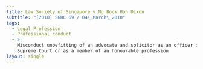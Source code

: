 ```yaml
---
title: Law Society of Singapore v Ng Bock Hoh Dixon
subtitle: "[2010] SGHC 69 / 04\_March\_2010"
tags:
  - Legal Profession
  - Professional conduct
  - >-
    Misconduct unbefitting of an advocate and solicitor as an officer of the
    Supreme Court or as a member of an honourable profession
layout: single
---
```


